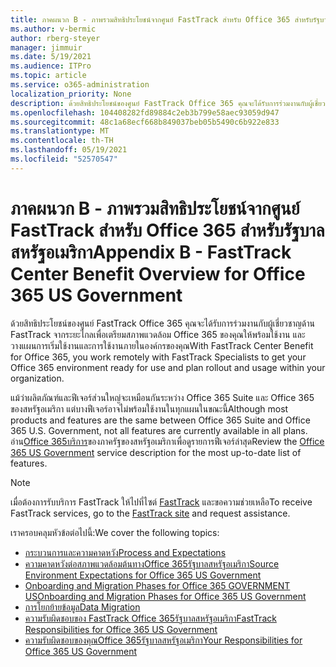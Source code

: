 ```yaml
---
title: ภาคผนวก B - ภาพรวมสิทธิประโยชน์จากศูนย์ FastTrack สำหรับ Office 365 สำหรับรัฐบาลสหรัฐอเมริกา
ms.author: v-bermic
author: rberg-steyer
manager: jimmuir
ms.date: 5/19/2021
ms.audience: ITPro
ms.topic: article
ms.service: o365-administration
localization_priority: None
description: ด้วยสิทธิประโยชน์ของศูนย์ FastTrack Office 365 คุณจะได้รับการร่วมงานกับผู้เชี่ยวชาญด้าน FastTrack จากระยะไกลเพื่อเตรียมสภาพแวดล้อม Office 365 ของคุณให้พร้อมใช้งาน และวางแผนการเริ่มใช้งานและการใช้งานภายในองค์กรของคุณ
ms.openlocfilehash: 104408282fd89884c2eb3b799e58aec93059d947
ms.sourcegitcommit: 48c1a68ecf668b849037beb05b5490c6b922e833
ms.translationtype: MT
ms.contentlocale: th-TH
ms.lasthandoff: 05/19/2021
ms.locfileid: "52570547"
---
```

# <a name="appendix-b---fasttrack-center-benefit-overview-for-office-365-us-government"></a><span data-ttu-id="ffbea-103">ภาคผนวก B - ภาพรวมสิทธิประโยชน์จากศูนย์ FastTrack สำหรับ Office 365 สำหรับรัฐบาลสหรัฐอเมริกา</span><span class="sxs-lookup"><span data-stu-id="ffbea-103">Appendix B - FastTrack Center Benefit Overview for Office 365 US Government</span></span>

<span data-ttu-id="ffbea-104">ด้วยสิทธิประโยชน์ของศูนย์ FastTrack Office 365 คุณจะได้รับการร่วมงานกับผู้เชี่ยวชาญด้าน FastTrack จากระยะไกลเพื่อเตรียมสภาพแวดล้อม Office 365 ของคุณให้พร้อมใช้งาน และวางแผนการเริ่มใช้งานและการใช้งานภายในองค์กรของคุณ</span><span class="sxs-lookup"><span data-stu-id="ffbea-104">With FastTrack Center Benefit for Office 365, you work remotely with FastTrack Specialists to get your Office 365 environment ready for use and plan rollout and usage within your organization.</span></span> 
  
<span data-ttu-id="ffbea-105">แม้ว่าผลิตภัณฑ์และฟีเจอร์ส่วนใหญ่จะเหมือนกันระหว่าง Office 365 Suite และ Office 365 ของสหรัฐอเมริกา แต่บางฟีเจอร์อาจไม่พร้อมใช้งานในทุกแผนในขณะนี้</span><span class="sxs-lookup"><span data-stu-id="ffbea-105">Although most products and features are the same between Office 365 Suite and Office 365 U.S. Government, not all features are currently available in all plans.</span></span> <span data-ttu-id="ffbea-106">อ่าน[Office 365บริการ](https://aka.ms/aboutgovcloud)ของภาครัฐของสหรัฐอเมริกาเพื่อดูรายการฟีเจอร์ล่าสุด</span><span class="sxs-lookup"><span data-stu-id="ffbea-106">Review the [Office 365 US Government](https://aka.ms/aboutgovcloud) service description for the most up-to-date list of features.</span></span>

> [!NOTE]
> <span data-ttu-id="ffbea-107">เมื่อต้องการรับบริการ FastTrack ให้ไปที่ไซต์ [FastTrack](https://go.microsoft.com/fwlink/?linkid=780698) และขอความช่วยเหลือ</span><span class="sxs-lookup"><span data-stu-id="ffbea-107">To receive FastTrack services, go to the [FastTrack site](https://go.microsoft.com/fwlink/?linkid=780698) and request assistance.</span></span>  

<span data-ttu-id="ffbea-108">เราครอบคลุมหัวข้อต่อไปนี้:</span><span class="sxs-lookup"><span data-stu-id="ffbea-108">We cover the following topics:</span></span>
- [<span data-ttu-id="ffbea-109">กระบวนการและความคาดหวัง</span><span class="sxs-lookup"><span data-stu-id="ffbea-109">Process and Expectations</span></span>](process-and-expectations.md) 
- [<span data-ttu-id="ffbea-110">ความคาดหวังต่อสภาพแวดล้อมต้นทางOffice 365รัฐบาลสหรัฐอเมริกา</span><span class="sxs-lookup"><span data-stu-id="ffbea-110">Source Environment Expectations for Office 365 US Government</span></span>](US-Gov-appendix-source-environment-expectations.md)   
- [<span data-ttu-id="ffbea-111">Onboarding and Migration Phases for Office 365 GOVERNMENT US</span><span class="sxs-lookup"><span data-stu-id="ffbea-111">Onboarding and Migration Phases for Office 365 US Government</span></span>](US-Gov-appendix-onboarding-and-migration.md)
- [<span data-ttu-id="ffbea-112">การโยกย้ายข้อมูล</span><span class="sxs-lookup"><span data-stu-id="ffbea-112">Data Migration</span></span>](data-migration.md)    
- [<span data-ttu-id="ffbea-113">ความรับผิดชอบของ FastTrack Office 365รัฐบาลสหรัฐอเมริกา</span><span class="sxs-lookup"><span data-stu-id="ffbea-113">FastTrack Responsibilities for Office 365 US Government</span></span>](US-Gov-appendix-fasttrack-responsibilities.md)   
- [<span data-ttu-id="ffbea-114">ความรับผิดชอบของคุณOffice 365รัฐบาลสหรัฐอเมริกา</span><span class="sxs-lookup"><span data-stu-id="ffbea-114">Your Responsibilities for Office 365 US Government</span></span>](US-Gov-appendix-your-responsibilities.md)    

